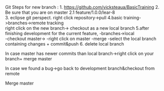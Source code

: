 Git Steps for new branch :
	1. https://github.com/vicksteaua/BasicTraining
	2. Be sure that you are on master
		2.1 feature/1.0.0/lear-8  
	3. eclipse git perspect.  right click repository->pull
	4.basic training->branches->remote tracking  
		right click on the new branch->
		checkout as a new local branch
	5.after finishing development for the current feature, 
		-branches->local   
		-checkout master->
		-right click on master
		 -merge 
		 -select the local branch containing changes
		+ commit&push
	6. delete local branch
	
In case master has newer commits than local branch->right click on your branch+ merge master

In case we found a bug->go back to development branch&checkout from remote

Merge master

